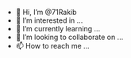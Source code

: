 - 👋 Hi, I’m @71Rakib
- 👀 I’m interested in ...
- 🌱 I’m currently learning ...
- 💞️ I’m looking to collaborate on ...
- 📫 How to reach me ...

<!---
71Rakib/71Rakib is a ✨ special ✨ repository because its `README.md` (this file) appears on your GitHub profile.
You can click the Preview link to take a look at your changes.
--->
